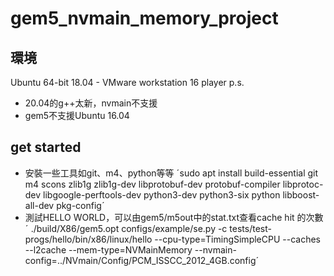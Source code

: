 # gem5_nvmain_memory_project

## 環境
Ubuntu 64-bit 18.04 - VMware workstation 16 player
p.s. 
* 20.04的g++太新，nvmain不支援
* gem5不支援Ubuntu 16.04

## get started
* 安裝一些工具如git、m4、python等等
ˊsudo apt install build-essential git m4 scons zlib1g zlib1g-dev libprotobuf-dev protobuf-compiler libprotoc-dev libgoogle-perftools-dev python3-dev python3-six python libboost-all-dev pkg-configˊ
* 測試HELLO WORLD，可以由gem5/m5out中的stat.txt查看cache hit 的次數
ˊ ./build/X86/gem5.opt configs/example/se.py -c tests/test-progs/hello/bin/x86/linux/hello --cpu-type=TimingSimpleCPU --caches --l2cache --mem-type=NVMainMemory --nvmain-config=../NVmain/Config/PCM_ISSCC_2012_4GB.configˊ
